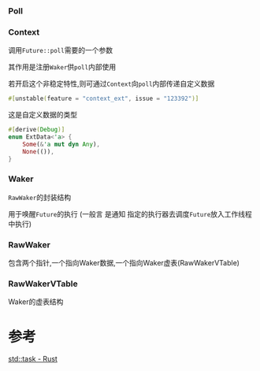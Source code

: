 


### Poll

### Context
调用`Future::poll`需要的一个参数

其作用是注册`Waker`供`poll`内部使用

若开启这个非稳定特性,则可通过`Context`向`poll`内部传递自定义数据
```rust
#[unstable(feature = "context_ext", issue = "123392")]
```
这是自定义数据的类型
```rust
#[derive(Debug)]
enum ExtData<'a> {
    Some(&'a mut dyn Any),
    None(()),
}
```

### Waker
`RawWaker`的封装结构

用于唤醒`Future`的执行 (一般言 是通知 指定的执行器去调度`Future`放入工作线程中执行)

### RawWaker
包含两个指针,一个指向Waker数据,一个指向Waker虚表(RawWakerVTable)
### RawWakerVTable
Waker的虚表结构



# 参考
[std::task - Rust](https://doc.rust-lang.org/std/task/index.html)
